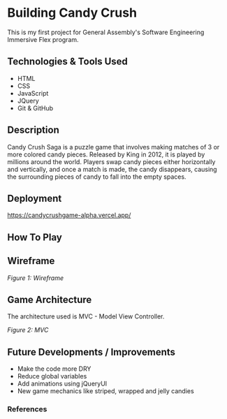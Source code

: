 # Building Candy Crush

This is my first project for General Assembly's Software Engineering Immersive Flex program.

## Technologies & Tools Used

- HTML
- CSS
- JavaScript
- JQuery
- Git & GitHub

## Description

Candy Crush Saga is a puzzle game that involves making matches of 3 or more colored candy pieces. Released by King in 2012, it is played by millions around the world.
Players swap candy pieces either horizontally and vertically, and once a match is made, the candy disappears, 
causing the surrounding pieces of candy to fall into the empty spaces. 

## Deployment

https://candycrushgame-alpha.vercel.app/

## How To Play



## Wireframe


<!-- <img src="./Readme/wireframe.jpg" alt="wireframe" width="600"> -->

*Figure 1: Wireframe*



## Game Architecture

The architecture used is MVC - Model View Controller.

<!-- <img src="./Readme/MVC.png" alt="mvc-diagram"> -->

*Figure 2: MVC*


## Future Developments / Improvements

- Make the code more DRY
- Reduce global variables
- Add animations using jQueryUI
- New game mechanics like striped, wrapped and jelly candies

### References




